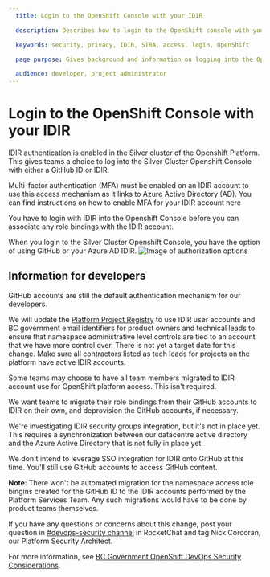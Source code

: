 ```yaml
---
  title: Login to the OpenShift Console with your IDIR

  description: Describes how to login to the OpenShift console with your IDIR

  keywords: security, privacy, IDIR, STRA, access, login, OpenShift

  page purpose: Gives background and information on logging into the OpenShift console with your IDIR and the background on how it was set up.

  audience: developer, project administrator
---
```


# Login to the OpenShift Console with your IDIR

IDIR authentication is enabled in the Silver cluster of the Openshift Platform. This gives teams a choice to log into the Silver Cluster Openshift Console with either a GitHub ID or IDIR.

Multi-factor authentication (MFA) must be enabled on an IDIR account to use this access mechanism as it links to Azure Active Directory (AD). You can find instructions on how to enable MFA for your IDIR account here <!-- where? -->

You have to login with IDIR into the Openshift Console before you can associate any role bindings with the IDIR account.

When you login to the Silver Cluster Openshift Console, you have the option of using GitHub or your Azure AD IDIR.
![Image of authorization options](https://user-images.githubusercontent.com/53879638/146621070-6d473a3d-289c-400e-86a7-947732441fac.png)

## Information for developers <!-- is there a better heading for this? -->
GitHub accounts are still the default authentication mechanism for our developers.

We will update the [Platform Project Registry](https://registry.developer.gov.bc.ca/) to use IDIR user accounts and BC government email identifiers for product owners and technical leads to ensure that namespace administrative level controls are tied to an account that we have more control over. There is not yet a target date for this change. Make sure all contractors listed as tech leads for projects on the platform have active IDIR accounts.

Some teams may choose to have all team members migrated to IDIR account use for OpenShift platform access.  This isn't required.

We want teams to migrate their role bindings from their GitHub accounts to IDIR on their own, and deprovision the GitHub accounts, if necessary.

We're investigating IDIR security groups integration, but it's not in place yet. This requires a synchronization between our datacentre active directory and the Azure Active Directory that is not fully in place yet.

We don't intend to leverage SSO integration for IDIR onto GitHub at this time. You'll still use GitHub accounts to access GitHub content.

**Note**: There won't be automated migration for the namespace access role bingins <!-- is this a typo? --> created for the GitHub ID to the IDIR accounts performed by the Platform Services Team. Any such migrations would have to be done by product teams themselves. <!-- I'm not totally clear on what this sentence means. Can we reword to make it more verb-focused? -->

If you have any questions or concerns about this change, post your question in [#devops-security channel](https://chat.developer.gov.bc.ca/channel/devops-security) in RocketChat and tag Nick Corcoran, our Platform Security Architect.

For more information, see [BC Government OpenShift DevOps Security Considerations](https://developer.gov.bc.ca/BC-Government-OpenShift-DevOps-Security-Considerations).
